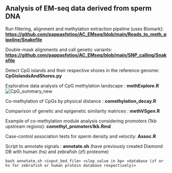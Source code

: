 ## Analysis of EM-seq data derived from sperm DNA
Run filtering, alignment and methylation extraction pipeline (uses Bismark): **https://github.com/pappasfotios/AC_EMseq/blob/main/Reads_to_meth_pipeline/Snakefile**

Double-mask alignments and call genetic variants: **https://github.com/pappasfotios/AC_EMseq/blob/main/SNP_calling/Snakefile**

Detect CpG islands and their respective shores in the reference genome: **CpGislandsAndShores.py**

Explorative data analysis of CpG methylation landscape : **methExplore.R**
![CpG_summary_new](https://github.com/pappasfotios/AC_EMseq/assets/49454378/9b7f29aa-39ce-427d-9bbf-a9d55b59616d)

Co-methylation of CpGs by physical distance : **comethylation_decay.R**

Comparison of genetic and epigenetic similarity matrices : **methVSgen.R**

Example of co-methylation module analysis considering promoters (1kb upstream regions): **comethyl_promoters1kb.Rmd**

Case-control association tests for sperm density and velocity: **Assoc.R**

Script to annotate signals : **annotate.sh** (have previously created Diamond DB with human (hs) and zebrafish (zf) proteome)



```{shell}
bash annotate.sh <input_bed_file> <slop_value in bp> <database (zf or hs for zebrafish or human protein database respectively)>
```
